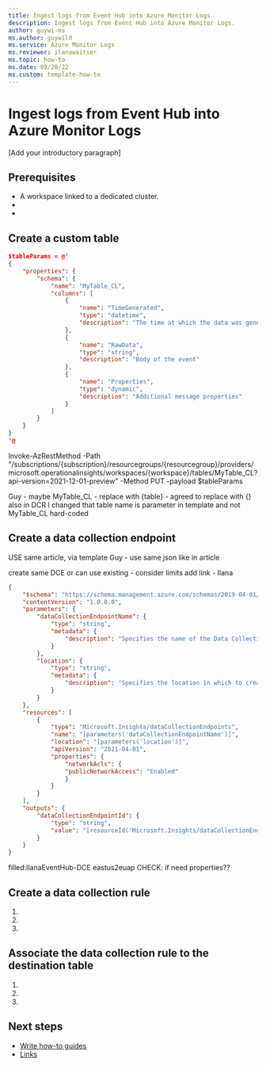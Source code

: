 ```yaml
---
title: Ingest logs from Event Hub into Azure Monitor Logs
description: Ingest logs from Event Hub into Azure Monitor Logs. 
author: guywi-ms
ms.author: guywild
ms.service: Azure Monitor Logs
ms.reviewer: ilanawaitser
ms.topic: how-to 
ms.date: 09/20/22
ms.custom: template-how-to 
---
```



# Ingest logs from Event Hub into Azure Monitor Logs

<!-- 2. Introductory paragraph 
Required. Lead with a light intro that describes, in customer-friendly language, 
what the customer will learn, or do, or accomplish. Answer the fundamental “why 
would I want to do this?” question. Keep it short.
-->

[Add your introductory paragraph]

<!-- 3. Prerequisites 
Optional. If you need prerequisites, make them your first H2 in a how-to guide. 
Use clear and unambiguous language and use a list format.
-->

## Prerequisites

- A workspace linked to a dedicated cluster.
- <!-- prerequisite 2 -->
- <!-- prerequisite n -->
<!-- remove this section if prerequisites are not needed -->

<!-- 4. H2s 
Required. A how-to article explains how to do a task. The bulk of each H2 should be 
a procedure.
-->

## Create a custom table

```json
$tableParams = @'
{
    "properties": {
        "schema": {
            "name": "MyTable_CL",
            "columns": [
                {
                    "name": "TimeGenerated",
                    "type": "datetime",
                    "description": "The time at which the data was generated"
                },
                {
                    "name": "RawData",
                    "type": "string",
                    "description": "Body of the event"
                },
                {
                    "name": "Properties",
                    "type": "dynamic",
                    "description": "Additional message properties"
                }
            ]
        }
    }
}
'@
```

Invoke-AzRestMethod -Path "/subscriptions/{subscription}/resourcegroups/{resourcegroup}/providers/microsoft.operationalinsights/workspaces/{workspace}/tables/MyTable_CL?api-version=2021-12-01-preview" -Method PUT -payload $tableParams

Guy - maybe MyTable_CL - replace with {table} - agreed to replace with {}
also in DCR I changed that table name is parameter in template and not MyTable_CL hard-coded

## Create a data collection endpoint

USE same article, via template 
Guy - use same json like in article 


create same DCE or can use existing - consider limits
add link -  Ilana

```json
{
    "$schema": "https://schema.management.azure.com/schemas/2019-04-01/deploymentTemplate.json#",
    "contentVersion": "1.0.0.0",
    "parameters": {
        "dataCollectionEndpointName": {
            "type": "string",
            "metadata": {
                "description": "Specifies the name of the Data Collection Endpoint to create."
            }
        },
        "location": {
            "type": "string",
            "metadata": {
                "description": "Specifies the location in which to create the Data Collection Endpoint."
            }
        }
    },
    "resources": [
        {
            "type": "Microsoft.Insights/dataCollectionEndpoints",
            "name": "[parameters('dataCollectionEndpointName')]",
            "location": "[parameters('location')]",
            "apiVersion": "2021-04-01",
            "properties": {
                "networkAcls": {
                "publicNetworkAccess": "Enabled"
                }
            }
        }
    ],
    "outputs": {
        "dataCollectionEndpointId": {
            "type": "string",
            "value": "[resourceId('Microsoft.Insights/dataCollectionEndpoints', parameters('dataCollectionEndpointName'))]"
        }
    }
}
```


filled:IlanaEventHub-DCE
eastus2euap
CHECK: if need properties??

## Create a data collection rule
<!-- Introduction paragraph -->
1. <!-- Step 1 -->
1. <!-- Step 2 -->
1. <!-- Step n -->

<!-- 5. Next steps
Required. Provide at least one next step and no more than three. Include some 
context so the customer can determine why they would click the link.
-->

## Associate the data collection rule to the destination table
<!-- Introduction paragraph -->
1. <!-- Step 1 -->
1. <!-- Step 2 -->
1. <!-- Step n -->

<!-- 5. Next steps
Required. Provide at least one next step and no more than three. Include some 
context so the customer can determine why they would click the link.
-->


## Next steps
<!-- Add a context sentence for the following links -->
- [Write how-to guides](contribute-how-to-write-howto.md)
- [Links](links-how-to.md)

<!--
Remove all the comments in this template before you sign-off or merge to the 
main branch.
-->
